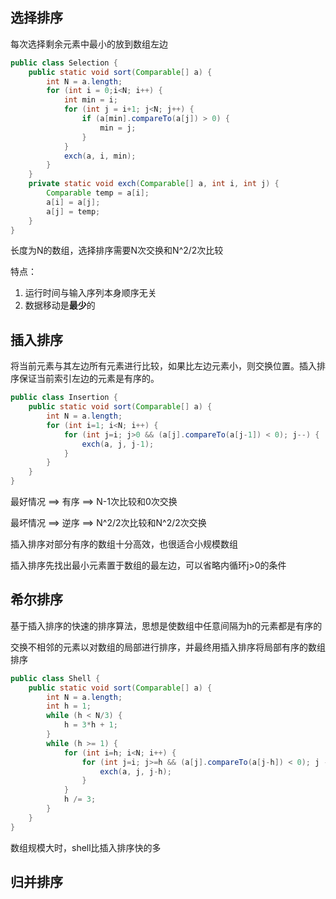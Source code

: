 ## 选择排序
每次选择剩余元素中最小的放到数组左边
```java
public class Selection {
    public static void sort(Comparable[] a) {
        int N = a.length;
        for (int i = 0;i<N; i++) {
            int min = i;
            for (int j = i+1; j<N; j++) {
                if (a[min].compareTo(a[j]) > 0) {
                    min = j;
                }
            }
            exch(a, i, min);
        }
    }
    private static void exch(Comparable[] a, int i, int j) {
        Comparable temp = a[i];
        a[i] = a[j];
        a[j] = temp;
    }
}
```
长度为N的数组，选择排序需要N次交换和N^2/2次比较

特点：
1. 运行时间与输入序列本身顺序无关
2. 数据移动是**最少**的

## 插入排序
将当前元素与其左边所有元素进行比较，如果比左边元素小，则交换位置。插入排序保证当前索引左边的元素是有序的。
```java
public class Insertion {
    public static void sort(Comparable[] a) {
        int N = a.length;
        for (int i=1; i<N; i++) {
            for (int j=i; j>0 && (a[j].compareTo(a[j-1]) < 0); j--) {
                exch(a, j, j-1);
            }
        }
    }
}
```
最好情况 ==> 有序 ==> N-1次比较和0次交换

最坏情况 ==> 逆序 ==> N^2/2次比较和N^2/2次交换

插入排序对部分有序的数组十分高效，也很适合小规模数组

插入排序先找出最小元素置于数组的最左边，可以省略内循环j>0的条件

## 希尔排序
基于插入排序的快速的排序算法，思想是使数组中任意间隔为h的元素都是有序的

交换不相邻的元素以对数组的局部进行排序，并最终用插入排序将局部有序的数组排序
```java
public class Shell {
    public static void sort(Comparable[] a) {
        int N = a.length;
        int h = 1;
        while (h < N/3) {
            h = 3*h + 1;
        }
        while (h >= 1) {
            for (int i=h; i<N; i++) {
                for (int j=i; j>=h && (a[j].compareTo(a[j-h]) < 0); j -= h) {
                    exch(a, j, j-h);
                }
            }
            h /= 3;
        }
    }
}

```
数组规模大时，shell比插入排序快的多

## 归并排序
